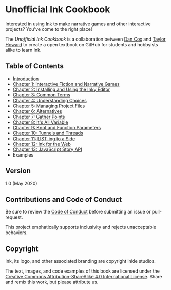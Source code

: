 # Unofficial Ink Cookbook

Interested in using [Ink](https://www.inklestudios.com/ink/) to make narrative games and other interactive projects? You've come to the right place!

The *Unofficial Ink Cookbook* is a collaboration between [Dan Cox](https://github.com/videlais) and [Taylor Howard](https://github.com/KentonTaylorHoward) to create a open textbook on GitHub for students and hobbyists alike to learn Ink.

## Table of Contents

- [Introduction](Introduction/index.md)
- [Chapter 1: Interactive Fiction and Narrative Games](Chapter1/index.md)
- [Chapter 2: Installing and Using the Inky Editor](Chapter2/index.md)
- [Chapter 3: Common Terms](Chapter3/index.md)
- [Chapter 4: Understanding Choices](Chapter4/index.md)
- [Chapter 5: Managing Project Files](Chapter5/index.md)
- [Chapter 6: Alternatives](Chapter6/index.md)
- [Chapter 7: Gather Points](Chapter7/index.md)
- [Chapter 8: It's All Variable](Chapter8/index.md)
- [Chapter 9: Knot and Function Parameters](Chapter9/index.md)
- [Chapter 10: Tunnels and Threads](Chapter10/index.md)
- [Chapter 11: LIST-ing to a Side](Chapter11/index.md)
- [Chapter 12: Ink for the Web](Chapter12/index.md)
- [Chapter 13: JavaScript Story API](Chapter13/index.md)
- Examples

## Version

1.0 (May 2020)

## Contributions and Code of Conduct

Be sure to review the [Code of Conduct](./CODE_OF_CONDUCT.md) before submitting an issue or pull-request.

This project emphatically supports inclusivity and rejects unacceptable behaviors.

## Copyright

Ink, its logo, and other associated branding are copyright inkle studios.

The text, images, and code examples of this book are licensed under the [Creative Commons Attribution-ShareAlike 4.0 International License](https://creativecommons.org/licenses/by-sa/4.0/). Share and remix this work, but please attribute us.
